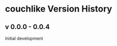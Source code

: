 couchlike Version History
================================

v 0.0.0 - 0.0.4
---------------

Initial development
